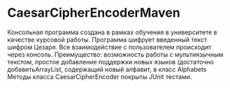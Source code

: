 # CaesarCipherEncoderMaven
Консольная программа создана в рамках обучения в университете в качестве курсовой работы.
Программа шифрует введенный текст шифром Цезаря. Все взаимодействие с пользователем происходит через консоль.
Преимущество: возможность работы с мультиязычным текстом, простое добавление поддержки новых языков (достаточно добавитьArrayList, содержащий новый алфавит, в класс Alphabets
Методы класса CaesarCipherEncoder покрыты JUnit тестами.
